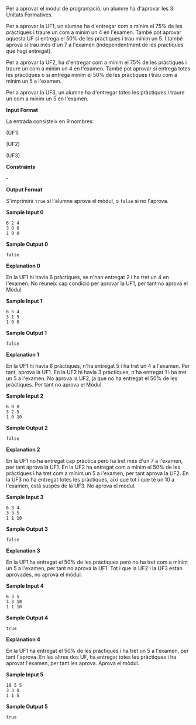 Per a aprovar el mòdul de programació, un alumne ha d'aprovar les 3
Unitats Formatives.

Per a aprovar la UF1, un alumne ha d'entregar com a mínim el 75% de les
pràctiques i traure un com a mínim un 4 en l'examen. També pot aprovar
aquesta UF si entrega el 50% de les pràctiques i trau mínim un 5. I
també aprova si trau més d'un 7 a l'examen (independentment de les
practiques que hagi entregat).

Per a aprovar la UF2, ha d'entregar com a mínim el 75% de les pràctiques
i traure un com a mínim un 4 en l'examen. També pot aprovar si entrega
totes les pràctiques o si entrega mínim el 50% de les pràctiques i trau
com a mínim un 5 a l'examen.

Per a aprovar la UF3, un alumne ha d'entregar totes les pràctiques i
traure un com a mínim un 5 en l'examen.

**Input Format**

La entrada consisteix en 9 nombres:

(UF1)

(UF2)

(UF3)

**Constraints**

\-

**Output Format**

S'imprimirà `true` si l'alumne aprova el mòdul, o `false` si no
l'aprova.

**Sample Input 0**

    6 2 4
    3 0 0
    1 0 0

**Sample Output 0**

    false

**Explanation 0**

En la UF1 hi havia 6 pràctiques, se n'han entregat 2 i ha tret un 4 en
l'examen. No reuneix cap condició per aprovar la UF1, per tant no aprova
el Mòdul.

**Sample Input 1**

    6 5 4
    3 1 5
    1 0 0

**Sample Output 1**

    false

**Explanation 1**

En la UF1 hi havia 6 pràctiques, n'ha entregat 5 i ha tret un 4 a
l'examen. Per tant, aprova la UF1. En la UF2 hi havia 3 pràctiques, n'ha
entregat 1 i ha tret un 5 a l'examen. No aprova la UF2, ja que no ha
entregat el 50% de les pràctiques. Per tant no aprova el Mòdul.

**Sample Input 2**

    6 0 8
    3 2 5
    1 0 10

**Sample Output 2**

    false

**Explanation 2**

En la UF1 no ha entregat cap pràctica però ha tret més d'un 7 a
l'examen, per tant aprova la UF1. En la UF2 ha entregat com a mínim el
50% de les pràctiques i ha tret com a mínim un 5 a l'examen, per tant
aprova la UF2. En la UF3 no ha entregat totes les pràctiques, així que
tot i que té un 10 a l'examen, està suspés de la UF3. No aprova el
mòdul.

**Sample Input 3**

    6 3 4
    3 3 5
    1 1 10

**Sample Output 3**

    false

**Explanation 3**

En la UF1 ha entregat el 50% de les pràctiques però no ha tret com a
mínim un 5 a l'examen, per tant no aprova la UF1. Tot i que la UF2 i la
UF3 estan aprovades, no aprova el mòdul.

**Sample Input 4**

    6 3 5
    3 3 10
    1 1 10

**Sample Output 4**

    true

**Explanation 4**

En la UF1 ha entregat el 50% de les pràctiques i ha tret un 5 a
l'examen, per tant l'aprova. En les altres dos UF, ha entregat totes les
pràctiques i ha aprovat l'examen, per tant les aprova. Aprova el mòdul.

**Sample Input 5**

    10 5 5
    3 3 0
    1 1 5

**Sample Output 5**

    true
